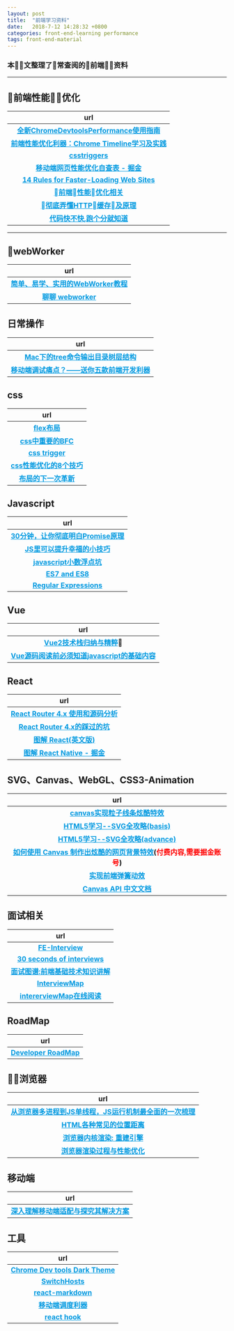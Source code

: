 ```yaml
---
layout: post
title:  "前端学习资料"
date:   2018-7-12 14:28:32 +0800
categories: front-end-learning performance
tags: front-end-material
---
```


<style type="text/css">
    strong a {
        color: #0099E0;
    }
</style>

### 本文整理了常查阅的前端资料

***

## 前端性能优化

|url
:--:|
|**[全新ChromeDevtoolsPerformance使用指南](https://segmentfault.com/a/1190000011516068)**
|**[前端性能优化利器：Chrome Timeline学习及实践](https://blog.csdn.net/code_for_free/article/details/52503047)**
|**[csstriggers](https://csstriggers.com/)**
|**[移动端网页性能优化自查表 - 掘金](https://juejin.im/post/5b3c0d26e51d45191556b527?utm_medium=fe&utm_source=weixinqun)**
|**[14 Rules for Faster-Loading Web Sites](http://stevesouders.com/hpws/rules.php)**
|**[前端性能优化相关](https://github.com/wy-ei/notebook/issues/34#issuecomment-266946140)**
|**[彻底弄懂HTTP缓存及原理](https://www.cnblogs.com/chenqf/p/6386163.html)**
|**[代码快不快,跑个分就知道](https://mp.weixin.qq.com/s/-uB2cC9Anroul4y0NI3QxA)**

***

## webWorker

|url
:--:|
|**[简单、易学、实用的WebWorker教程](https://juejin.im/entry/5a6c364af265da3e2f012f7f)**
|**[聊聊 webworker](https://juejin.im/entry/591946e0da2f60005df4ce5b)**


## 日常操作

|url
:--:|
|**[Mac下的tree命令输出目录树层结构](https://www.jianshu.com/p/9411d60950bf)**
|**[移动端调试痛点？——送你五款前端开发利器](https://juejin.im/post/5b72e1f66fb9a009d018fb94?utm_medium=fe)**

## css

|url
:--:|
|**[flex布局](http://www.ruanyifeng.com/blog/2015/07/flex-grammar.html)**
|**[css中重要的BFC](https://juejin.im/post/5b51ee276fb9a04f86062cea?utm_medium=fe&utm_source=weixinqun)**
|**[css trigger](https://csstriggers.com/)**
|**[css性能优化的8个技巧](https://juejin.im/post/5b6133a351882519d346853f)**
|**[布局的下一次革新](https://juejin.im/post/5b85586ce51d4538c77a9cc1)**

## Javascript

|url
:--:|
|**[30分钟，让你彻底明白Promise原理](https://segmentfault.com/a/1190000009478377)**
|**[JS里可以提升幸福的小技巧](https://juejin.im/post/5b51e5d3f265da0f4861143c?utm_medium=fe&utm_source=weixinqun)**
|**[javascript小数浮点坑](https://blog.csdn.net/wGL3k77y9fR1k61T1aS/article/details/78256330)**
|**[ES7 and ES8](https://www.jianshu.com/p/a138a525c287)**
|**[Regular Expressions](https://juejin.im/entry/5bda4f83e51d456e8a21b5a5)**


## Vue

|url
:--:|
|**[Vue2技术栈归纳与精粹](https://blog.csdn.net/sinat_17775997/article/details/78913968#t40)**
|**[Vue源码阅读前必须知道javascript的基础内容](https://juejin.im/entry/5b4ad62b51882519861c038c)**


## React

|url
:--:|
|**[React Router 4.x 使用和源码分析](https://www.jianshu.com/p/27ee7df4ccc1)**
|**[React Router 4.x的踩过的坑](https://juejin.im/entry/5b50518bf265da0f6436c34a)**
|**[图解 React(英文版)](https://learnreact.design/2017/06/08/what-is-react/)**
|**[图解 React Native - 掘金](https://juejin.im/post/5b55cff3e51d453509561214?utm_medium=fe&utm_source=weixinqun&from=timeline)**



## SVG、Canvas、WebGL、CSS3-Animation

|url
:--:|
|**[canvas实现粒子线条炫酷特效](https://blog.csdn.net/zt_pursue/article/details/79111923)**
|**[HTML5学习--SVG全攻略(basis)](https://www.jianshu.com/p/2ea0ec6800d7)**
|**[HTML5学习--SVG全攻略(advance)](https://www.jianshu.com/p/ae87e188b44b)**
|**[如何使用 Canvas 制作出炫酷的网页背景特效](https://juejin.im/book/5a0ab8e2f265da43111fbab2/section/5a0ab8e26fb9a0451170a622)(<span style="color: red; font-weight: bold">付费内容,需要掘金账号</span>)**
|**[实现前端弹簧动效](https://juejin.im/post/5bbb67456fb9a05d2c43c66a)**
|**[Canvas API 中文文档](https://www.canvasapi.cn/)**

## 面试相关

|url
:--:|
|**[FE-Interview](https://github.com/huruji/FE-Interview)**
|**[30 seconds of interviews](https://github.com/fejes713/30-seconds-of-interviews)**
|**[面试图谱:前端基础技术知识讲解](https://juejin.im/post/5b5567b25188256256696ee0?utm_medium=fe&utm_source=weixinqun)**
|**[InterviewMap](https://yuchengkai.cn/docs/zh/frontend/)**
|**[intererviewMap在线阅读](https://yuchengkai.cn/docs/zh/)**

## RoadMap

|url
:--:|
|**[Developer RoadMap](https://css-tricks.com/developer-roadmaps/)**

## 浏览器

|url
:--:|
|**[从浏览器多进程到JS单线程，JS运行机制最全面的一次梳理](https://juejin.im/post/5a6547d0f265da3e283a1df7)**
|**[HTML各种常见的位置距离](https://blog.csdn.net/nideshijian/article/details/52453074)**
|**[浏览器内核渲染: 重建引擎](https://juejin.im/post/5bbaa7da6fb9a05d3761aafe?utm_medium=fe&utm_source=weixinqun)**
|**[浏览器渲染过程与性能优化](https://www.jianshu.com/p/0a3d329a7427?from=groupmessage)**

## 移动端

|url
:--:|
|**[深入理解移动端适配与探究其解决方案](https://juejin.im/post/5bbdfccff265da0ae6775fed)**

## 工具

|url
:--:|
|**[Chrome Dev tools Dark Theme](https://github.com/mauricecruz/chrome-devtools-zerodarkmatrix-theme)**
|**[SwitchHosts](https://oldj.github.io/SwitchHosts/)**
|**[react-markdown](https://github.com/rexxars/react-markdown)**
|**[移动端调度利器](https://juejin.im/entry/5be8e17cf265da6133561b99?utm_source=gold_browser_extension)**
|**[react hook](https://juejin.im/post/5be3ea136fb9a049f9121014?utm_source=gold_browser_extension)**
